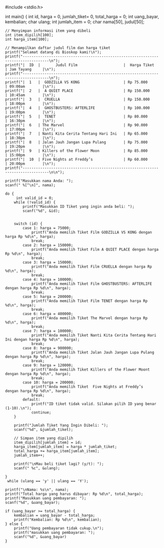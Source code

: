 #include <stdio.h>

int main() {
    int id, harga = 0, jumlah_tiket= 0, total_harga = 0;
    int uang_bayar, kembalian;
    char ulang;
    int jumlah_item = 0;
    char nama[50], judul[50];

    // Menyimpan informasi item yang dibeli
    int item_dipilih[100];
    int harga_item[100];

    // Menampilkan daftar judul film dan harga tiket
    printf("Selamat datang di Bioskop kami!\n");
    printf("----------------------------------------------------------------------------------\n");
    printf("|  ID  |       Judul Film                     |  Harga Tiket    | Jam Tayang     |\n");
    printf("----------------------------------------------------------------------------------\n");
    printf("|  1   |  GODZILLA VS KONG                    | Rp 75.000       | 09:00am        |\n");
    printf("|  2   |  A QUIET PLACE                       | Rp 150.000      | 10:45am        |\n");
    printf("|  3   |  CRUELLA                             | Rp 150.000      | 18:00pm        |\n");
    printf("|  4   |  GHOSTBUSTERS: AFTERLIFE             | Rp 100.000      | 19:00pm        |\n");
    printf("|  5   |  TENET                               | Rp 80.000       | 16:30pm        |\n");
    printf("|  6   | The Marvel                           | Rp 90.000       | 17:00pm        |\n");
    printf("|  7   | Nanti Kita Cerita Tentang Hari Ini   | Rp 65.000       | 18:30pm        |\n");
    printf("|  8   | Jalan Jauh Jangan Lupa Pulang        | Rp 75.000       | 19:20pm        |\n");
    printf("|  9   | Killers of the Flower Moon           | Rp 85.000       | 15:00pm        |\n");
    printf("|  10  | Five Nights at Freddy’s              | Rp 60.000       | 20:00pm        |\n");
    printf("----------------------------------------------------------------------------------\n\n");

    printf("Masukkan nama Anda: ");
    scanf(" %[^\n]", nama);

    do {
         int valid_id = 0;
        while (!valid_id) {
            printf("Masukkan ID Tiket yang ingin anda beli: ");
            scanf("%d", &id);


        switch (id) {
            case 1: harga = 75000;
                printf("Anda memilih Tiket Film GODZILLA VS KONG dengan harga Rp %d\n", harga);
                break;
            case 2: harga = 150000;
                printf("Anda memilih Tiket Film A QUIET PLACE dengan harga Rp %d\n", harga);
                break;
            case 3: harga = 150000;
                printf("Anda memilih Tiket Film CRUELLA dengan harga Rp %d\n", harga);
                break;
            case 4: harga = 100000;
                printf("Anda memilih Tiket Film GHOSTBUSTERS: AFTERLIFE dengan harga Rp %d\n", harga);
                break;
            case 5: harga = 200000;
                printf("Anda memilih Tiket Film TENET dengan harga Rp %d\n", harga);
                break;
            case 6: harga = 400000;
                printf("Anda memilih Tiket The Marvel dengan harga Rp %d\n", harga);
                break;
            case 7: harga = 100000;
                printf("Anda memilih Tiket Nanti Kita Cerita Tentang Hari Ini dengan harga Rp %d\n", harga);
                break;
            case 8: harga = 900000;
                printf("Anda memilih Tiket Jalan Jauh Jangan Lupa Pulang dengan harga Rp %d\n", harga);
                break;
            case 9: harga = 120000;
                printf("Anda memilih Tiket Killers of the Flower Moont dengan harga Rp %d\n", harga);
                break;
            case 10: harga = 200000;
                printf("Anda memilih Tiket  Five Nights at Freddy’s  dengan harga Rp %d\n", harga);
                break;
            default:
                printf("ID tiket tidak valid. Silakan pilih ID yang benar (1-10).\n");
                continue;
        }

        printf("Jumlah Tiket Yang Ingin Dibeli: ");
        scanf("%d", &jumlah_tiket);

        // Simpan item yang dipilih
        item_dipilih[jumlah_item] = id;
        harga_item[jumlah_item] = harga * jumlah_tiket;
        total_harga += harga_item[jumlah_item];
        jumlah_item++;

        printf("\nMau beli tiket lagi? (y/t): ");
        scanf(" %c", &ulang);

    }
     while (ulang == 'y' || ulang == 'Y');

    printf("\nNama: %s\n", nama);
    printf("Total harga yang harus dibayar: Rp %d\n", total_harga);
    printf("Masukkan uang pembayaran: ");
    scanf("%d", &uang_bayar);

    if (uang_bayar >= total_harga) {
        kembalian = uang_bayar - total_harga;
        printf("Kembalian: Rp %d\n", kembalian);
    } else {
        printf("Uang pembayaran tidak cukup.\n");
        printf("masukkan uang pembayaran: ");
        scanf("%d", &uang_bayar)
    }


